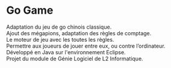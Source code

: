 # Go Game
Adaptation du jeu de go chinois classique.  
Ajout des mégapions, adaptation des règles de comptage.  
Le moteur de jeu avec les toutes les règles.  
Permettre aux joueurs de jouer entre eux, ou contre l’ordinateur.  
Développé en Java sur l'environnement Eclipse.  
Projet du module de Génie Logiciel de L2 Informatique. 
